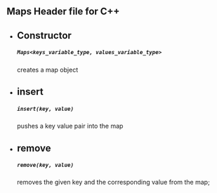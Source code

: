 ## Maps Header file for C++
* ## __Constructor__
  ##### ```Maps<keys_variable_type, values_variable_type>```
  creates a map object
  
* ## __insert__
  ##### ```insert(key, value)```
  pushes a key value pair into the map
  
* ## __remove__
  ##### ```remove(key, value)```
  removes the given key and the corresponding value from the map;
